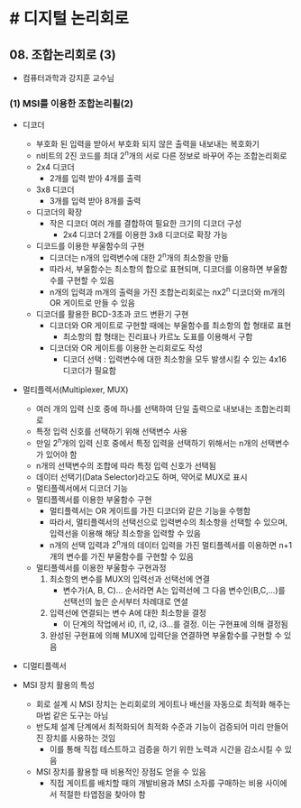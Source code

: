 # # 디지털 논리회로

## 08. 조합논리회로 (3)

- 컴퓨터과학과 강지훈 교수님

### (1) MSI를 이용한 조합논리횔(2)

- 디코더
    - 부호화 된 입력을 받아서 부호화 되지 않은 출력을 내보내는 복호화기
    - n비트의 2진 코드를 최대 2<sup>n</sup>개의 서로 다른 정보로 바꾸어 주는 조합논리회로
    - 2x4 디코더
        - 2개를 입력 받아 4개를 출력
    - 3x8 디코더
        - 3개를 입력 받아 8개를 출력
    - 디코더의 확장
        - 작은 디코더 여러 개를 결합하여 필요한 크기의 디코더 구성
            - 2x4 디코더 2개를 이용한 3x8 디코더로 확장 가능
    - 디코드를 이용한 부울함수의 구현
        - 디코더는 n개의 입력변수에 대한 2<sup>n</sup>개의 최소항을 만듦
        - 따라서, 부울함수는 최소항의 합으로 표현되며, 디코더를 이용하면 부울함수를 구현할 수 있음
        - n개의 입력과 m개의 출력을 가진 조합논리회로는 nx2<sup>n</sup> 디코더와 m개의 OR 게이트로 만들 수 있음
    - 디코더를 활용한 BCD-3초과 코드 변환기 구현
        - 디코더와 OR 게이트로 구현할 때에는 부울함수를 최소항의 합 형태로 표현
            - 최소항의 합 형태는 진리표나 카르노 도표를 이용해서 구함
        - 디코더와 OR 게이트를 이용한 논리회로도 작성
            - 디코더 선택 : 입력변수에 대한 최소항을 모두 발생시킬 수 있는 4x16디코더가 필요함
- 멀티플렉서(Multiplexer, MUX)
    - 여러 개의 입력 신호 중에 하나를 선택하여 단일 출력으로 내보내는 조합논리회로
    - 특정 입력 신호를 선택하기 위해 선택변수 사용
    - 만일 2<sup>n</sup>개의 입력 신호 중에서 특정 입력을 선택하기 위해서는 n개의 선택변수가 있어야 함
    - n개의 선택변수의 조합에 따라 특정 입력 신호가 선택됨
    - 데이터 선택기(Data Selector)라고도 하며, 약어로 MUX로 표시
    - 멀티플렉서에서 디코더 기능
    - 멀티플렉서를 이용한 부울함수 구현
        - 멀티플렉서는 OR 게이트를 가진 디코더와 같은 기능을 수행함
        - 따라서, 멀티플렉서의 선택선으로 입력변수의 최소항을 선택할 수 있으며, 입력선을 이용해 해당 최소항을 입력할 수 있음
        - n개의 선택 입력과 2<sup>n</sup>개의 데이터 입력을 가진 멀티플렉서를 이용하면 n+1개의 변수를 가진 부울함수를 구현할 수 있음
    - 멀티플렉서를 이용한 부울함수 구현과정
        1. 최소항의 변수를 MUX의 입력선과 선택선에 연결
            - 변수가(A, B, C)... 순서라면 A는 입력선에 그 다음 변수인(B,C,...)를 선택선의 높은 순서부터 차례대로 연셜
        2. 입력선에 연결되는 변수 A에 대한 최소항을 결정
            - 이 단계의 작업에서 i0, i1, i2, i3...를 결정. 이는 구현표에 의해 결정됨
        3. 완성된 구현표에 의해 MUX에 입력단을 연결하면 부울함수를 구현할 수 있음
- 디멀티플렉서

- MSI 장치 활용의 특성
    - 회로 설계 시 MSI 장치는 논리회로의 게이트나 배선을 자동으로 최적화 해주는 마법 같은 도구는 아님
    - 반도체 설계 단계에서 최적화되어 최적화 수준과 기능이 검증되어 미리 만들어진 장치를 사용하는 것임
        - 이를 통해 직접 테스트하고 검증을 하기 위한 노력과 시간을 감소시킬 수 있음
    - MSI 장치를 활용할 때 비용적인 장점도 얻을 수 있음
        - 직접 게이트를 배치할 때의 개발비용과 MSI 소자를 구매하는 비용 사이에서 적절한 타엽점을 찾아야 함